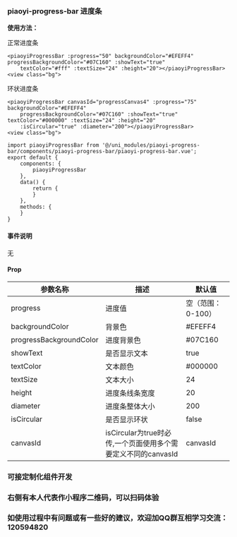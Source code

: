 ### piaoyi-progress-bar 进度条

**使用方法：**

正常进度条
```
<piaoyiProgressBar :progress="50" backgroundColor="#EFEFF4" progressBackgroundColor="#07C160" :showText="true"
	textColor="#fff" :textSize="24" :height="20"></piaoyiProgressBar>
<view class="bg">
```

环状进度条
```
<piaoyiProgressBar canvasId="progressCanvas4" :progress="75" backgroundColor="#EFEFF4"
	progressBackgroundColor="#07C160" :showText="true" textColor="#000000" :textSize="24" :height="20"
	:isCircular="true" :diameter="200"></piaoyiProgressBar>
<view class="bg">
```

```
import piaoyiProgressBar from '@/uni_modules/piaoyi-progress-bar/components/piaoyi-progress-bar/piaoyi-progress-bar.vue';
export default {
    components: {
        piaoyiProgressBar
    },
    data() {
        return {
        }
    },
    methods: {
    }
}
```

#### 事件说明

无

#### Prop

| 参数名称 | 描述                           | 默认值                         |
| -------- | ------------------------------ | ------------------------------ |
| progress | 进度值 |       空（范围：0-100）        |
| backgroundColor | 背景色 |   #EFEFF4   |
| progressBackgroundColor | 进度背景色 |   #07C160   |
| showText | 是否显示文本 |   true   |
| textColor | 文本颜色 |   #000000   |
| textSize | 文本大小 |       24     |
| height | 进度条线条宽度 |       20     |
| diameter | 进度条整体大小 |       200     |
| isCircular | 是否显示环状 |       false     |
| canvasId | isCircular为true时必传,一个页面使用多个需要定义不同的canvasId |       canvasId     |

### 可接定制化组件开发
### 右侧有本人代表作小程序二维码，可以扫码体验
### 如使用过程中有问题或有一些好的建议，欢迎加QQ群互相学习交流：120594820